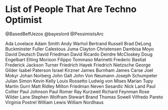 # List of People That Are Techno Optimist

@BasedBeffJezos
@bayeslord
@PessimistsArc

Ada Lovelace
Adam Smith
Andy Warhol
Bertrand Russell
Brad DeLong
Buckminster Fuller
Calestous Juma
Clayton Christensen
Dambisa Moyo
David Deutsch
David Friedman
David Ricardo
Deirdre McCloskey
Doug Engelbart
Elting Morison
Filippo Tommaso Marinetti
Frederic Bastiat
Frederick Jackson Turner
Friedrich Hayek
Friedrich Nietzsche
George Gilder
Isabel Paterson
Israel Kirzner
James Burnham
James Carse
Joel Mokyr
Johan Norberg
John Galt
John Von Neumann
Joseph Schumpeter
Julian Simon
Kevin Kelly
Louis Rossetto
Ludwig von Mises
Marian Tupy
Martin Gurri
Matt Ridley
Milton Friedman
Neven Sesardic
Nick Land
Paul Collier
Paul Johnson
Paul Romer
Ray Kurzweil
Richard Feynman
Rose Wilder Lane
Stephen Wolfram
Stewart Brand
Thomas Sowell
Vilfredo Pareto
Virginia Postrel
William Lewis
William Nordhaus
